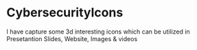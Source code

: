 # CybersecurityIcons

I have capture some 3d interesting icons which can be utilized in Presetantion Slides, Website, Images & videos
